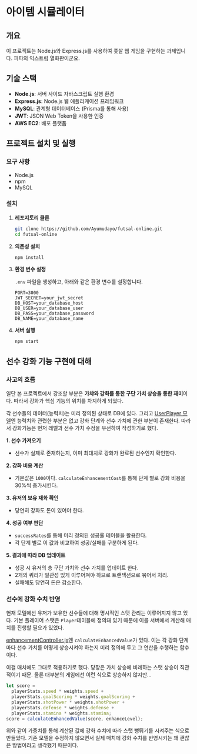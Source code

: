 # 아이템 시뮬레이터

## 개요

이 프로젝트는 Node.js와 Express.js를 사용하여 풋살 웹 게임을 구현하는 과제입니다.
피파의 익스트림 열화판이군요.

## 기술 스택

- **Node.js**: 서버 사이드 자바스크립트 실행 환경
- **Express.js**: Node.js 웹 애플리케이션 프레임워크
- **MySQL**: 관계형 데이터베이스 (Prisma를 통해 사용)
- **JWT**: JSON Web Token을 사용한 인증
- **AWS EC2**: 배포 플랫폼

## 프로젝트 설치 및 실행

### 요구 사항

- Node.js
- npm
- MySQL

### 설치

1. **레포지토리 클론**

   ```bash
   git clone https://github.com/Ayumudayo/futsal-online.git
   cd futsal-online
   ```

2. **의존성 설치**

   ```bash
   npm install
   ```

3. **환경 변수 설정**

   `.env` 파일을 생성하고, 아래와 같은 환경 변수를 설정합니다.

   ```plaintext
   PORT=3000
   JWT_SECRET=your_jwt_secret
   DB_HOST=your_database_host
   DB_USER=your_database_user
   DB_PASS=your_database_password
   DB_NAME=your_database_name
   ```

4. **서버 실행**

   ```bash
   npm start
   ```


## 선수 강화 기능 구현에 대해

### 사고의 흐름
일단 본 프로젝트에서 강조할 부분은 **가챠와 강화를 통한 구단 가치 상승을 통한 재미**이다.
따라서 강화가 핵심 기능의 위치를 차지하게 되었다.

각 선수들의 데이터(능력치)는 미리 정의된 상태로 DB에 있다.
그리고 [UserPlayer 모델](https://github.com/Ayumudayo/futsal-online/blob/78009fcd086006fa32640fac27cbb036f72a6fd1/prisma/schema.prisma#L56)엔 능력치와 관련한 부분은 없고 강화 단계와 선수 가치에 관한 부분이 존재한다.
따라서 강화기능은 먼저 레벨과 선수 가치 수정을 우선하여 작성하기로 했다.

**1. 선수 가져오기**
- 선수가 실제로 존재하는지, 이미 최대치로 강화가 완료된 선수인지 확인한다.

**2. 강화 비용 계산**
- 기본값은 `1000`이다. `calculateEnhancementCost`를 통해 단계 별로 강화 비용을 30%씩 증가시킨다.

**3. 유저의 보유 재화 확인**
- 당연히 강화도 돈이 있어야 한다.

**4. 성공 여부 판단**
- `successRates`를 통해 미리 정의된 성공률 테이블을 활용한다.
- 각 단계 별로 이 값과 비교하여 성공/실패를 구분하게 된다.

**5. 결과에 따라 DB 업데이트**
- 성공 시 유저의 총 구단 가치와 선수 가치를 업데이트 한다.
- 2개의 쿼리가 일관성 있게 이루어져야 하므로 트랜잭션으로 묶어서 처리.
- 실패해도 당연히 돈은 감소한다.


### 선수에 강화 수치 반영
현재 모델에선 유저가 보유한 선수들에 대해 명시적인 스탯 관리는 이루어지지 않고 있다.
기본 플레이어 스탯은 `Player`테이블에 정의돼 있기 때문에 이를 서버에서 계산해 매치를 진행할 필요가 있었다.

[enhancementController.js](https://github.com/Ayumudayo/futsal-online/blob/2f13cfb837c8a47f4e7cb88100ad8b67adc36671/controllers/enhancementController.js#L16)엔 `calculateEnhancedValue`가 있다.
이는 각 강화 단계마다 선수 가치를 어떻게 상승시켜야 하는지 미리 정의해 두고 그 연산을 수행하는 함수이다.

이걸 매치에도 그대로 적용하기로 했다.
당장은 가치 상승에 비례하는 스탯 상승이 직관적이기 때문.
물론 대부분의 게임에선 이런 식으로 상승하지 않지만...

```js
let score =
  playerStats.speed * weights.speed +
  playerStats.goalScoring * weights.goalScoring +
  playerStats.shotPower * weights.shotPower +
  playerStats.defense * weights.defense +
  playerStats.stamina * weights.stamina;
score = calculateEnhancedValue(score, enhanceLevel);
```
위와 같이 가중치를 통해 계산된 값에 강화 수치에 따라 스탯 뻥튀기를 시켜주는 식으로 만들었다.
기존 모델을 수정하지 않으면서 실제 매치에 강화 수치를 반영시키는 꽤 괜찮은 방법이라고 생각했기 때문이다.
